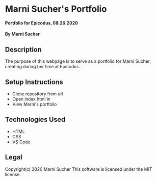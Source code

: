 # Marni Sucher's Portfolio

#### Portfolio for Epicodus, 08.26.2020

#### By **Marni Sucher**

## Description

The purpose of this webpage is to serve as a portfolio for Marni Sucher, creating during her time at Epicodus.

## Setup Instructions

* Clone repository from url
* Open index.html in 
* View Marni's portfolio

## Technologies Used

* HTML
* CSS
* VS Code

## Legal

Copyright(c) 2020 Marni Sucher
This software is licensed under the MIT license.
